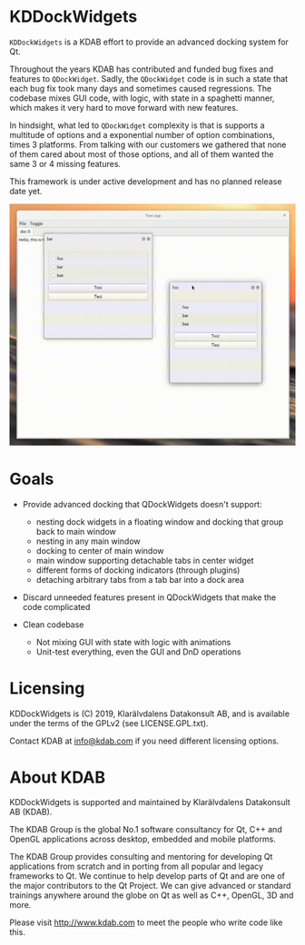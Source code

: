 KDDockWidgets
==============
`KDDockWidgets` is a KDAB effort to provide an advanced docking system for Qt.

Throughout the years KDAB has contributed and funded bug fixes and features to `QDockWidget`.
Sadly, the `QDockWidget` code is in such a state that each bug fix took many days
and sometimes caused regressions. The codebase mixes GUI code, with logic, with state
in a spaghetti manner, which makes it very hard to move forward with new features.

In hindsight, what led to `QDockWidget` complexity is that is supports a multitude
of options and a exponential number of option combinations, times 3 platforms. From
talking with our customers we gathered that none of them cared about most of those options,
and all of them wanted the same 3 or 4 missing features.

This framework is under active development and has no planned release date yet.

![Screen capture](/screencap.gif?raw=true "The docking system in action")

Goals
=====
- Provide advanced docking that QDockWidgets doesn't support:
  - nesting dock widgets in a floating window and docking that group back to main window
  - nesting in any main window
  - docking to center of main window
  - main window supporting detachable tabs in center widget
  - different forms of docking indicators (through plugins)
  - detaching arbitrary tabs from a tab bar into a dock area

- Discard unneeded features present in QDockWidgets that make the code complicated

- Clean codebase
  - Not mixing GUI with state with logic with animations
  - Unit-test everything, even the GUI and DnD operations

Licensing
=========
KDDockWidgets is (C) 2019, Klarälvdalens Datakonsult AB, and is available
under the terms of the GPLv2 (see LICENSE.GPL.txt).

Contact KDAB at <info@kdab.com> if you need different licensing options.

About KDAB
==========
KDDockWidgets is supported and maintained by Klarälvdalens Datakonsult AB (KDAB).

The KDAB Group is the global No.1 software consultancy for Qt, C++ and
OpenGL applications across desktop, embedded and mobile platforms.

The KDAB Group provides consulting and mentoring for developing Qt applications
from scratch and in porting from all popular and legacy frameworks to Qt.
We continue to help develop parts of Qt and are one of the major contributors
to the Qt Project. We can give advanced or standard trainings anywhere
around the globe on Qt as well as C++, OpenGL, 3D and more.

Please visit http://www.kdab.com to meet the people who write code like this.

